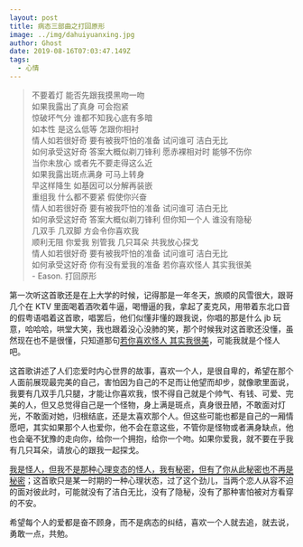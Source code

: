 ```yaml
---
layout: post
title: 病态三部曲之打回原形
image: ../img/dahuiyuanxing.jpg
author: Ghost
date: 2019-08-16T07:03:47.149Z
tags: 
  - 心情
---
```


> 不要着灯 能否先跟我摸黑吻一吻 <br>
> 如果我露出了真身 可会抱紧<br>
> 惊破坏气分 谁都不知我心底有多暗<br>
> 如本性 是这么低等 怎跟你相衬<br>
> 情人如若很好奇 要有被我吓怕的准备 试问谁可 洁白无比<br>
> 如何承受这好奇 答案大概似剃刀锋利 愿赤裸相对时 能够不伤你<br>
> 当你未放心 或者先不要走得这么近<br>
> 如果我露出斑点满身 可马上转身<br>
> 早这样降生 如基因可以分解再装嵌<br>
> 重组我 什么都不要紧 假使你兴奋<br>
> 情人如若很好奇 要有被我吓怕的准备 试问谁可 洁白无比<br>
> 如何承受这好奇 答案大概似剃刀锋利 但你知一个人 谁没有隐秘<br>
> 几双手 几双脚 方会令你喜欢我<br>
> 顺利无阻 你爱我 别管我 几只耳朵 共我放心探戈<br>
> 情人如若很好奇 要有被我吓怕的准备 试问谁可 洁白无比<br>
> 如何承受这好奇 你有没有爱我的准备 若你喜欢怪人 其实我很美<br> 
> &#9;- Eason. 打回原形

第一次听这首歌还是在上大学的时候，记得那是一年冬天，旅顺的风雪很大，跟哥几个在 KTV 里面喝着酒吹着牛逼，喝懵逼的我，拿起了麦克风，用带着东北口音的假粤语唱着这首歌，唱罢后，他们似懂非懂的跟我说，你唱的那是什么 jb 玩意，哈哈哈，哄堂大笑，我也跟着没心没肺的笑，那个时候我对这首歌还没懂，虽然现在也不是很懂，只知道那句<span style="text-decoration:none;border-bottom:2px solid">若你喜欢怪人 其实我很美</span>，可能我就是个怪人吧。
<p></p>
这首歌讲述了人们恋爱时内心世界的故事，喜欢一个人，是很自卑的，希望在那个人面前展现最完美的自己，害怕因为自己的不足而让他望而却步，就像歌里面说，我要有几双手几只腿，才能让你喜欢我，恨不得自己就是个帅气、有钱、可爱、完美的人，但又总觉得自己是一个怪物，身上满是斑点，真身很丑陋，不敢面对灯光，不敢面对她，归根结底，还是太喜欢那个人。但这些可能也都是自己的一厢情愿吧，其实如果那个人也爱你，他不会在意这些，不管你是怪物或者满身缺点，他也会毫不犹豫的走向你，给你一个拥抱，给你一个吻。如果你爱我，就不要在乎我有几只耳朵，请放心的跟我一起探戈。
<p></p>
<span style="text-decoration:none;border-bottom:2px solid">我是怪人，但我不是那种心理变态的怪人，我有秘密，但有了你从此秘密也不再是秘密</span>；这首歌只是某一时期的一种心理状态，过了这个劲儿，当两个恋人从容不迫的面对彼此时，可能就没有了洁白无比，没有了隐秘，没有了那种害怕被对方看穿的不安。
<p></p>
希望每个人的爱都是奋不顾身，而不是病态的纠结，喜欢一个人就去追，就去说，勇敢一点，共勉。

